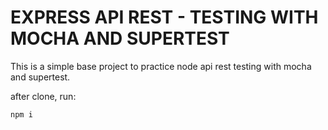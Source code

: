 # EXPRESS API REST - TESTING WITH MOCHA AND SUPERTEST

This is a simple base project to practice node api rest testing with mocha and supertest.

after clone, run:
 ```bash
 npm i
 ```